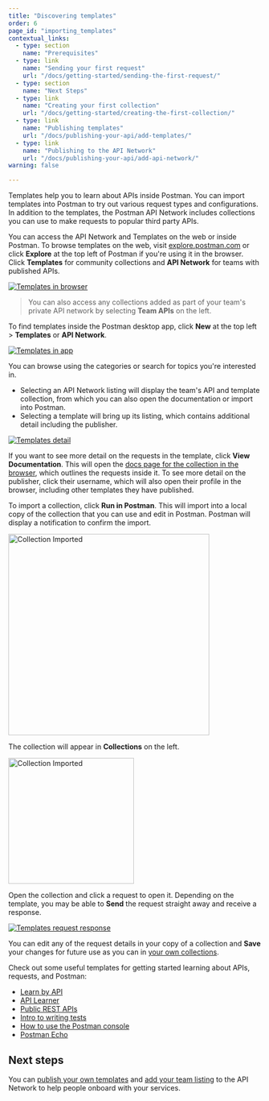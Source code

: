 ```yaml
---
title: "Discovering templates"
order: 6
page_id: "importing_templates"
contextual_links:
  - type: section
    name: "Prerequisites"
  - type: link
    name: "Sending your first request"
    url: "/docs/getting-started/sending-the-first-request/"
  - type: section
    name: "Next Steps"
  - type: link
    name: "Creating your first collection"
    url: "/docs/getting-started/creating-the-first-collection/"
  - type: link
    name: "Publishing templates"
    url: "/docs/publishing-your-api/add-templates/"
  - type: link
    name: "Publishing to the API Network"
    url: "/docs/publishing-your-api/add-api-network/"
warning: false

---
```


Templates help you to learn about APIs inside Postman. You can import templates into Postman to try out various request types and configurations. In addition to the templates, the Postman API Network includes collections you can use to make requests to popular third party APIs.

You can access the API Network and Templates on the web or inside Postman. To browse templates on the web, visit [explore.postman.com](https://explore.postman.com) or click **Explore** at the top left of Postman if you're using it in the browser. Click __Templates__ for community collections and __API Network__ for teams with published APIs.

[![Templates in browser](https://assets.postman.com/postman-docs/template-listings-in-browser.jpg)](https://assets.postman.com/postman-docs/template-listings-in-browser.jpg)

> You can also access any collections added as part of your team's private API network by selecting __Team APIs__ on the left.

To find templates inside the Postman desktop app, click __New__ at the top left &gt; __Templates__ or __API Network__.

[![Templates in app](https://assets.postman.com/postman-docs/open-templates-in-app.jpg)](https://assets.postman.com/postman-docs/open-templates-in-app.jpg)

You can browse using the categories or search for topics you're interested in.

* Selecting an API Network listing will display the team's API and template collection, from which you can also open the documentation or import into Postman.
* Selecting a template will bring up its listing, which contains additional detail including the publisher.

[![Templates detail](https://assets.postman.com/postman-docs/template-detail-opened.jpg)](https://assets.postman.com/postman-docs/template-detail-opened.jpg)

If you want to see more detail on the requests in the template, click __View Documentation__. This will open the [docs page for the collection in the browser](/docs/publishing-your-api/documenting-your-api/), which outlines the requests inside it. To see more detail on the publisher, click their username, which will also open their profile in the browser, including other templates they have published.

To import a collection, click __Run in Postman__. This will import into a local copy of the collection that you can use and edit in Postman. Postman will display a notification to confirm the import.

<img alt="Collection Imported" src="https://assets.postman.com/postman-docs/collection-imported-notification.jpg" width="400px"/>

The collection will appear in __Collections__ on the left.

<img alt="Collection Imported" src="https://assets.postman.com/postman-docs/collection-imported-and-opened.jpg" width="250px"/>

Open the collection and click a request to open it. Depending on the template, you may be able to __Send__ the request straight away and receive a response.

[![Templates request response](https://assets.postman.com/postman-docs/template-request-sent-response.jpg)](https://assets.postman.com/postman-docs/template-request-sent-response.jpg)

You can edit any of the request details in your copy of a collection and __Save__ your changes for future use as you can in [your own collections](/docs/getting-started/creating-the-first-collection/).

Check out some useful templates for getting started learning about APIs, requests, and Postman:

* [Learn by API](https://explore.postman.com/templates/7499/learn-by-api)
* [API Learner](https://explore.postman.com/templates/7006/api-learner)
* [Public REST APIs](https://explore.postman.com/templates/7912/public-rest-apis)
* [Intro to writing tests](https://explore.postman.com/templates/198/intro-to-writing-tests---with-examples)
* [How to use the Postman console](https://explore.postman.com/templates/4573/how-to-use-the-postman-console)
* [Postman Echo](https://explore.postman.com/templates/1358/postman-echo)

## Next steps

You can [publish your own templates](/docs/publishing-your-api/add-templates/) and [add your team listing](/docs/publishing-your-api/add-api-network/) to the API Network to help people onboard with your services.

